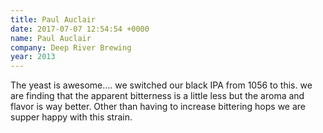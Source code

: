 ```yaml
---
title: Paul Auclair
date: 2017-07-07 12:54:54 +0000
name: Paul Auclair
company: Deep River Brewing
year: 2013
---
```



The yeast is awesome…. we switched our black IPA from 1056 to this. we are finding that the apparent bitterness is a little less but the aroma and flavor is way better. Other than having to increase bittering hops we are supper happy with this strain.